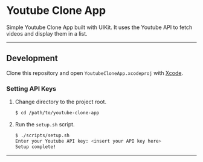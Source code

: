 # Youtube Clone App <!-- omit from toc -->

Simple Youtube Clone App built with UIKit. It uses the Youtube API to fetch videos and display them in a list.

---

## Development <!-- omit from toc -->

Clone this repository and open `YoutubeCloneApp.xcodeproj` with [Xcode](https://developer.apple.com/xcode/).

### Setting API Keys <!-- omit from toc -->

1. Change directory to the project root.
   ```bash
   $ cd /path/to/youtube-clone-app
   ```
2. Run the `setup.sh` script.
   ```bash
   $ ./scripts/setup.sh
   Enter your Youtube API key: <insert your API key here>
   Setup complete!
   ```

---
